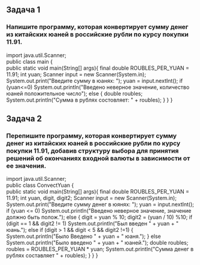## Задача 1 ##
### Напишите программу, которая конвертирует сумму денег из китайских юаней в российские рубли по курсу покупки 11.91. ###
import java.util.Scanner;\
public class main {\
    public static void main(String[] args){
        final double ROUBLES_PER_YUAN = 11.91;
        int yuan;
        Scanner input = new Scanner(System.in);
        System.out.print("Введите сумму в юанях: ");
        yuan = input.nextInt();
        if (yuan<=0)
            System.out.println("Введено неверное значение, количество юаней положительное число");
        else {
            double roubles;
            System.out.println("Сумма в рублях состовляет: " + roubles);
        }
    }
}


## Задача 2 ##
### Перепишите программу, которая конвертирует сумму денег из китайских юаней в российские рубли по курсу покупки 11.91, добавив структуру выбора для принятия решений об окончаниях входной валюты в зависимости от ее значения. ### 
import java.util.Scanner;\
public class ConvectYuan {\
    public static void main(String[] args){
        final double ROUBLES_PER_YUAN = 11.91;
        int yuan, digit, digit2;
        Scanner input = new Scanner(System.in);
        System.out.print("Введите сумму денег в юянях: ");
        yuan = input.nextInt();
        if (yuan <= 0)
            System.out.println("Введено неверное значение, значение должно быть полож.");
        else {
            digit = yuan % 10;
            digit2 = (yuan / 10) %10;
            if (digit == 1 && digit2 != 1)
                System.out.println("Был введен " + yuan + " юань.");
            else if (digit > 1 && digit < 5 && digit2 !=1) {
                System.out.println("Было Введено " + yuan + " юаня.");
            } else
                System.out.println("Было введено " + yuan + " юаней.");
            double roubles;
            roubles = ROUBLES_PER_YUAN * yuan;
            System.out.println("Сумма денег в рублях составляет " + roubles);
        }
    }
}
